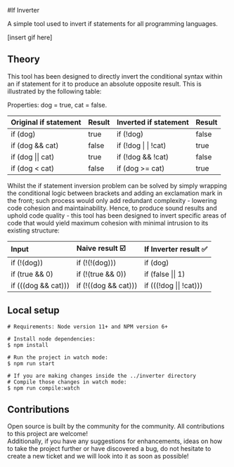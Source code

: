 #If Inverter

A simple tool used to invert if statements for all programming languages.

[insert gif here]

## Theory

This tool has been designed to directly invert the conditional syntax within an if statement for it to produce an absolute opposite result. This is illustrated by the following table:

Properties: dog = true, cat = false.

| Original if statement | Result | Inverted if statement | Result |
| :---  | :---- | :---- | :---- |
| if (dog) | true |  if (!dog) | false |
| if (dog && cat) | false  | if (!dog &#124; &#124; !cat) | true |
| if (dog &#124;&#124; cat) | true | if (!dog && !cat) | false |
| if (dog < cat) | false |  if (dog >= cat) | true |

Whilst the if statement inversion problem can be solved by simply wrapping the conditional logic between brackets and adding an exclamation mark in the front; such process would only add redundant complexity - lowering code cohesion and maintainability. Hence, to produce sound results and uphold code quality - this tool has been designed to invert specific areas of code that would yield maximum cohesion with minimal intrusion to its existing structure:

| Input | Naive result :ballot_box_with_check: | If Inverter result :white_check_mark: |
| :--- | :---- | :--- |
| if (!(dog)) | if (!(!(dog))) | if (dog) |
| if (true && 0) | if (!(true && 0)) | if (false &#124;&#124; 1) |
| if (((dog && cat))) | if (!((dog && cat))) | if (((!dog &#124;&#124; !cat))) |

## Local setup
```
# Requirements: Node version 11+ and NPM version 6+

# Install node dependencies:
$ npm install

# Run the project in watch mode:
$ npm run start

# If you are making changes inside the ../inverter directory
# Compile those changes in watch mode:
$ npm run compile:watch
```

## Contributions

Open source is built by the community for the community. All contributions to this project are welcome!
<br> Additionally, if you have any suggestions for enhancements, ideas on how to take the project further or have discovered a bug, do not hesitate to create a new ticket and we will look into it as soon as possible!
